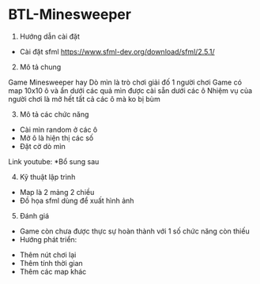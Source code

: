 # BTL-Minesweeper

1) Hướng dẫn cài đặt
 * Cài đặt sfml 
 https://www.sfml-dev.org/download/sfml/2.5.1/

2) Mô tả chung 

 Game Minesweeper hay Dò mìn là trò chơi giải đố 1 người chơi
 Game có map 10x10 ô và ẩn dưới các quả mìn được cài sẵn dưới các ô
 Nhiệm vụ của người chơi là mở hết tất cả các ô mà ko bị bùm
 
3) Mô tả các chức năng

  * Cài mìn random ở các ô 
  * Mở ô là hiện thị các số
  * Đặt cờ dò mìn

Link youtube: *Bổ sung sau

4) Kỹ thuật lập trình

  * Map là 2 mảng 2 chiều 
  * Đồ họa sfml dùng để xuất hình ảnh  

5) Đánh giá

  * Game còn chưa được thực sự hoàn thành với 1 số chức năng còn thiếu 
  * Hướng phát triển: 
   - Thêm nút chơi lại
   - Thêm tính thời gian
   - Thêm các map khác
